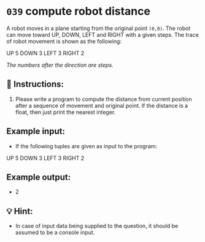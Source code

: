 # `039` compute robot distance 
 
A robot moves in a plane starting from the original point `(0,0)`. The robot can move toward UP, DOWN, LEFT and RIGHT with a given steps. The trace of robot movement is shown as the following:

UP 5
DOWN 3
LEFT 3
RIGHT 2

*The numbers after the direction are steps.* 

## 📝 Instructions:

1. Please write a program to compute the distance from current position after a sequence of movement and original point. If the distance is a float, then just print the nearest integer.

## Example input:

+ If the following tuples are given as input to the program:

UP 5
DOWN 3
LEFT 3
RIGHT 2

## Example output:

+ 2

## 💡 Hint:

+ In case of input data being supplied to the question, it should be assumed to be a console input.